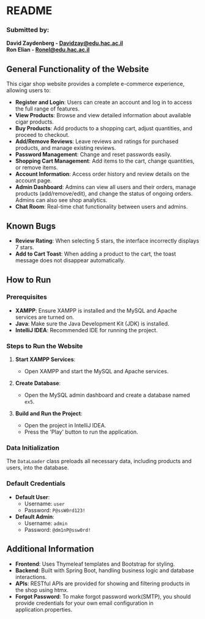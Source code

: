# README

### Submitted by: 
**David Zaydenberg - Davidzay@edu.hac.ac.il**<br>
**Ron Elian - Ronel@edu.hac.ac.il**

## General Functionality of the Website

This cigar shop website provides a complete e-commerce experience, allowing users to:

- **Register and Login**: Users can create an account and log in to access the full range of features.
- **View Products**: Browse and view detailed information about available cigar products.
- **Buy Products**: Add products to a shopping cart, adjust quantities, and proceed to checkout.
- **Add/Remove Reviews**: Leave reviews and ratings for purchased products, and manage existing reviews.
- **Password Management**: Change and reset passwords easily.
- **Shopping Cart Management**: Add items to the cart, change quantities, or remove items.
- **Account Information**: Access order history and review details on the account page.
- **Admin Dashboard**: Admins can view all users and their orders, manage products (add/remove/edit), and change the status of ongoing orders. Admins can also see shop analytics.
- **Chat Room**: Real-time chat functionality between users and admins.

## Known Bugs

- **Review Rating**: When selecting 5 stars, the interface incorrectly displays 7 stars.
- **Add to Cart Toast**: When adding a product to the cart, the toast message does not disappear automatically.

## How to Run

### Prerequisites

- **XAMPP**: Ensure XAMPP is installed and the MySQL and Apache services are turned on.
- **Java**: Make sure the Java Development Kit (JDK) is installed.
- **IntelliJ IDEA**: Recommended IDE for running the project.

### Steps to Run the Website

1. **Start XAMPP Services**:
    - Open XAMPP and start the MySQL and Apache services.

2. **Create Database**:
    - Open the MySQL admin dashboard and create a database named `ex5`.

3. **Build and Run the Project**:
    - Open the project in IntelliJ IDEA.
    - Press the 'Play' button to run the application.

### Data Initialization

The `DataLoader` class preloads all necessary data, including products and users, into the database.

### Default Credentials

- **Default User**:
    - Username: `user`
    - Password: `P@ssW0rd123!`
- **Default Admin**:
    - Username: `admin`
    - Password: `@dm1nP@ssw0rd!`

## Additional Information

- **Frontend**: Uses Thymeleaf templates and Bootstrap for styling.
- **Backend**: Built with Spring Boot, handling business logic and database interactions.
- **APIs**: RESTful APIs are provided for showing and filtering products in the shop using htmx.
- **Forgot Password**: To make forgot password work(SMTP), you should provide credentials for your own email configuration in application.properties.
